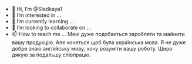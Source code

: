- 👋 Hi, I’m @Sladkaya1
- 👀 I’m interested in ...
- 🌱 I’m currently learning ...
- 💞️ I’m looking to collaborate on ...
- 📫 How to reach me ...
Мені дуже подобається заробляти та майнити вашу продукцію. Але хочеться
щоб була українська мова. Я не дуже добре знаю англійську мову, хочу розуміти
вашу роботу. Щиро дякую за подальшу співпрацю.
<!---
Sladkaya1/Sladkaya1 is a ✨ special ✨ repository because its `README.md` (this file) appears on your GitHub profile.
You can click the Preview link to take a look at your changes.
--->
